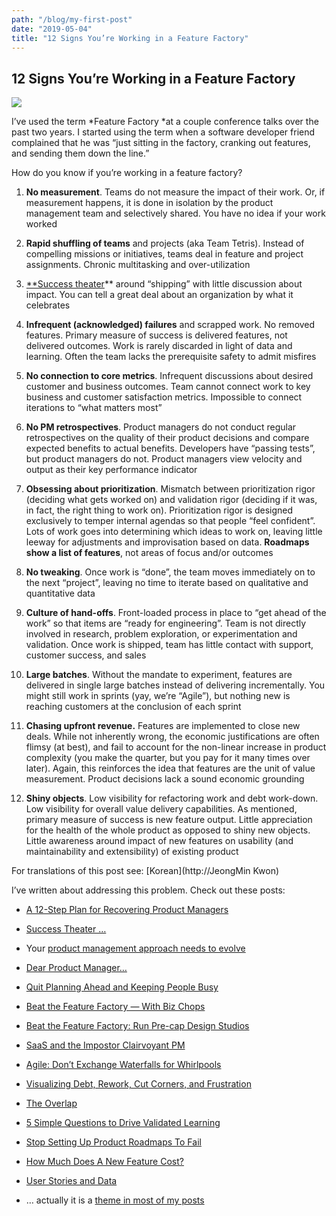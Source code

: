 ```yaml
---
path: "/blog/my-first-post"
date: "2019-05-04"
title: "12 Signs You’re Working in a Feature Factory"
---
```


## 12 Signs You’re Working in a Feature Factory

![](https://cdn-images-1.medium.com/max/6226/1*A9HaI7x2MdvkTn48D9a0wg.jpeg)

I’ve used the term *Feature Factory *at a couple conference talks over the past two years. I started using the term when a software developer friend complained that he was “just sitting in the factory, cranking out features, and sending them down the line.”

How do you know if you’re working in a feature factory?

 1. **No measurement**. Teams do not measure the impact of their work. Or, if measurement happens, it is done in isolation by the product management team and selectively shared. You have no idea if your work worked

 2. **Rapid shuffling of teams** and projects (aka Team Tetris). Instead of compelling missions or initiatives, teams deal in feature and project assignments. Chronic multitasking and over-utilization

 3. [**Success theater](https://medium.com/@johnpcutler/success-theater-b60a1666fe67#.5zjj95jy4)** around “shipping” with little discussion about impact. You can tell a great deal about an organization by what it celebrates

 4. **Infrequent (acknowledged) failures** and scrapped work. No removed features. Primary measure of success is delivered features, not delivered outcomes. Work is rarely discarded in light of data and learning. Often the team lacks the prerequisite safety to admit misfires

 5. **No connection to core metrics**. Infrequent discussions about desired customer and business outcomes. Team cannot connect work to key business and customer satisfaction metrics. Impossible to connect iterations to “what matters most”

 6. **No PM retrospectives**. Product managers do not conduct regular retrospectives on the quality of their product decisions and compare expected benefits to actual benefits. Developers have “passing tests”, but product managers do not. Product managers view velocity and output as their key performance indicator

 7. **Obsessing about prioritization**. Mismatch between prioritization rigor (deciding what gets worked on) and validation rigor (deciding if it was, in fact, the right thing to work on). Prioritization rigor is designed exclusively to temper internal agendas so that people “feel confident”. Lots of work goes into determining which ideas to work on, leaving little leeway for adjustments and improvisation based on data. **Roadmaps show a list of features**, not areas of focus and/or outcomes

 8. **No tweaking**. Once work is “done”, the team moves immediately on to the next “project”, leaving no time to iterate based on qualitative and quantitative data

 9. **Culture of hand-offs**. Front-loaded process in place to “get ahead of the work” so that items are “ready for engineering”. Team is not directly involved in research, problem exploration, or experimentation and validation. Once work is shipped, team has little contact with support, customer success, and sales

 10. **Large batches**. Without the mandate to experiment, features are delivered in single large batches instead of delivering incrementally. You might still work in sprints (yay, we’re “Agile”), but nothing new is reaching customers at the conclusion of each sprint

 11. **Chasing upfront revenue.** Features are implemented to close new deals. While not inherently wrong, the economic justifications are often flimsy (at best), and fail to account for the non-linear increase in product complexity (you make the quarter, but you pay for it many times over later). Again, this reinforces the idea that features are the unit of value measurement. Product decisions lack a sound economic grounding

 12. **Shiny objects**. Low visibility for refactoring work and debt work-down. Low visibility for overall value delivery capabilities. As mentioned, primary measure of success is new feature output. Little appreciation for the health of the whole product as opposed to shiny new objects. Little awareness around impact of new features on usability (and maintainability and extensibility) of existing product

For translations of this post see: [Korean](http://JeongMin Kwon)

I’ve written about addressing this problem. Check out these posts:

* [A 12-Step Plan for Recovering Product Managers](https://hackernoon.com/a-12-step-program-for-recovering-product-managers-cd02fb2b6709#.d6tjlpbgl)

* [Success Theater …](https://medium.com/@johnpcutler/success-theater-b60a1666fe67#.5zjj95jy4)

* Your [product management approach needs to evolve](https://medium.com/@johnpcutler/the-evolving-product-manager-role-6f288bbc3cda#.1ps2ucfg0)

* [Dear Product Manager…](https://hackernoon.com/dear-product-managers-c488ba6386ea#.mij4797cz)

* [Quit Planning Ahead and Keeping People Busy](https://medium.com/@johnpcutler/quit-planning-ahead-and-keeping-people-busy-937e74d5a1fb#.vt8hm9887)

* [Beat the Feature Factory — With Biz Chops](https://medium.com/@johnpcutler/beat-the-feature-factory-with-biz-chops-dfc7cf6309ae#.ts03mh85d)

* [Beat the Feature Factory: Run Pre-cap Design Studios](https://medium.com/@johnpcutler/beat-the-feature-factory-run-pre-cap-design-studios-725d1c83ecd7#.bjmtflkas)

* [SaaS and the Impostor Clairvoyant PM](https://medium.theuxblog.com/saas-and-the-imposter-clairvoyant-pm-fa910eb7b4d0#.g8kaxplfj)

* [Agile: Don’t Exchange Waterfalls for Whirlpools](https://medium.com/@johnpcutler/agile-dont-exchange-waterfalls-for-whirlpools-798c50c08457#.m76848ghe)

* [Visualizing Debt, Rework, Cut Corners, and Frustration](https://medium.com/@johnpcutler/visualizing-debt-rework-cut-corners-and-frustration-8b1195fb67ea#.s4n5psmi7)

* [The Overlap](https://medium.com/@johnpcutler/the-overlap-puxeng-56dcfd33875b#.v2ftd32f1)

* [5 Simple Questions to Drive Validated Learning](https://medium.com/@johnpcutler/4-simple-questions-to-drive-validated-learning-548a51a70ee5#.b7ex322q1)

* [Stop Setting Up Product Roadmaps To Fail](https://medium.com/@johnpcutler/stop-setting-up-product-roadmaps-to-fail-3189452360a3#.xtcogg32i)

* [How Much Does A New Feature Cost?](https://medium.com/@johnpcutler/how-much-does-a-new-feature-cost-f93c82bf638f#.4z8zx61vn)

* [User Stories and Data](https://medium.com/@johnpcutler/user-stories-and-data-32057117fc7b#.2qb4k29jb)

* … actually it is a [theme in most of my posts](https://medium.com/@johnpcutler)